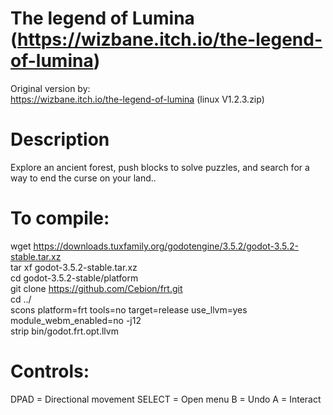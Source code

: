 The legend of Lumina (https://wizbane.itch.io/the-legend-of-lumina)
===========

Original version by:  
https://wizbane.itch.io/the-legend-of-lumina (linux V1.2.3.zip)

Description
===========

Explore an ancient forest, push blocks to solve puzzles, and search for a way to end the curse on your land..

To compile:
===========

wget https://downloads.tuxfamily.org/godotengine/3.5.2/godot-3.5.2-stable.tar.xz  
tar xf godot-3.5.2-stable.tar.xz  
cd godot-3.5.2-stable/platform  
git clone https://github.com/Cebion/frt.git  
cd ../  
scons platform=frt tools=no target=release use_llvm=yes module_webm_enabled=no -j12  
strip bin/godot.frt.opt.llvm

Controls:
===========

DPAD    = Directional movement
SELECT  = Open menu
B       = Undo
A       = Interact